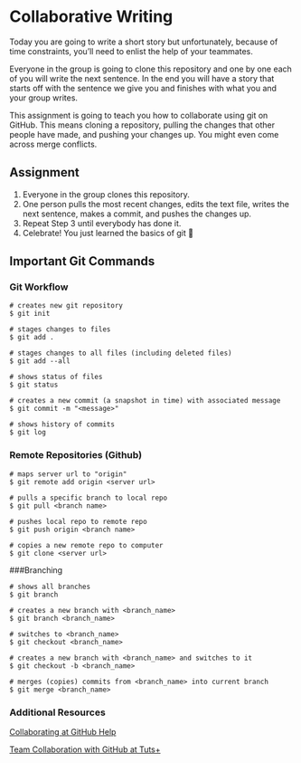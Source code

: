 # Collaborative Writing

Today you are going to write a short story but unfortunately, because of time constraints, you’ll need to enlist the help of your teammates.

Everyone in the group is going to clone this repository and one by one each of you will write the next sentence. In the end you will have a story that starts off with the sentence we give you and finishes with what you and your group writes.

This assignment is going to teach you how to collaborate using git on GitHub. This means cloning a repository, pulling the changes that other people have made, and pushing your changes up. You might even come across merge conflicts.

## Assignment
1. Everyone in the group clones this repository.
2. One person pulls the most recent changes, edits the text file, writes the next sentence, makes a commit, and pushes the changes up.
3. Repeat Step 3 until everybody has done it.
4. Celebrate! You just learned the basics of git 🎉

## Important Git Commands

### Git Workflow
```
# creates new git repository
$ git init

# stages changes to files
$ git add .

# stages changes to all files (including deleted files)
$ git add --all

# shows status of files
$ git status

# creates a new commit (a snapshot in time) with associated message
$ git commit -m "<message>"

# shows history of commits
$ git log
```

### Remote Repositories (Github)
```
# maps server url to "origin"
$ git remote add origin <server url>

# pulls a specific branch to local repo
$ git pull <branch name>

# pushes local repo to remote repo
$ git push origin <branch name>

# copies a new remote repo to computer
$ git clone <server url>
```

###Branching
```
# shows all branches
$ git branch

# creates a new branch with <branch_name>
$ git branch <branch_name>

# switches to <branch_name>
$ git checkout <branch_name>

# creates a new branch with <branch_name> and switches to it
$ git checkout -b <branch_name>

# merges (copies) commits from <branch_name> into current branch
$ git merge <branch_name>
```

### Additional Resources
[Collaborating at GitHub Help](https://help.github.com/categories/collaborating/)

[Team Collaboration with GitHub at Tuts+](http://code.tutsplus.com/articles/team-collaboration-with-github--net-29876)
